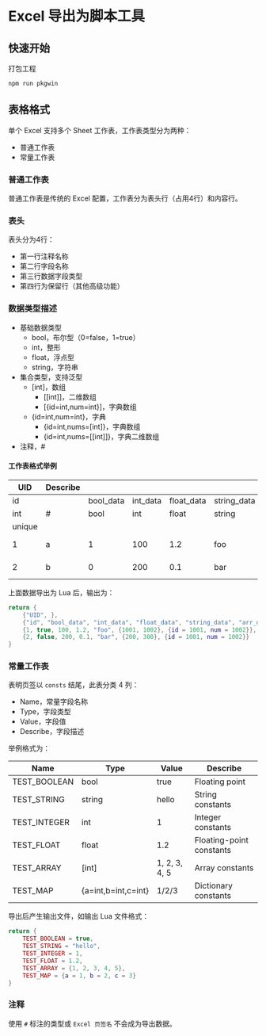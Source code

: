 # Excel 导出为脚本工具

## 快速开始

打包工程

```
npm run pkgwin
```

## 表格格式

单个 Excel 支持多个 Sheet 工作表，工作表类型分为两种：

- 普通工作表
- 常量工作表

### 普通工作表

普通工作表是传统的 Excel 配置，工作表分为表头行（占用4行）和内容行。

### 表头

表头分为4行：

- 第一行注释名称
- 第二行字段名称
- 第三行数据字段类型
- 第四行为保留行（其他高级功能）

### 数据类型描述

- 基础数据类型
  - bool，布尔型（0=false，1=true）
  - int，整形
  - float，浮点型
  - string，字符串
- 集合类型，支持泛型
  - [int]，数组
    - [[int]]，二维数组
    - [{id=int,num=int}]，字典数组
  - {id=int,num=int}，字典
    - {id=int,nums=[int]}，字典数组
    - {id=int,nums=[[int]]}，字典二维数组
- 注释，#

#### 工作表格式举例

|UID|Describe|||||||
|---|---|---|---|---|---|---|---|
|id||bool_data|int_data|float_data|string_data|arr_data|dic_data|
|int|#|bool|int|float|string|[int]|{id=int,num=int}|
|unique||||||||
|1|a|1|100|1.2|foo|1001, 1002|1001/1002|
|2|b|0|200|0.1|bar|200, 300|1001/1002|

上面数据导出为 Lua 后，输出为：

```lua
return {
	{"UID", },
	{"id", "bool_data", "int_data", "float_data", "string_data", "arr_data", "dic_data"},
	{1, true, 100, 1.2, "foo", {1001, 1002}, {id = 1001, num = 1002}},
	{2, false, 200, 0.1, "bar", {200, 300}, {id = 1001, num = 1002}}
}
```

### 常量工作表

表明页签以 `consts` 结尾，此表分类 4 列：

- Name，常量字段名称
- Type，字段类型
- Value，字段值
- Describe，字段描述

举例格式为：

|  Name | Type | Value | Describe |
|---|---|---|---|
|TEST_BOOLEAN|bool|true|Floating point|
|TEST_STRING|string|hello|String constants|
|TEST_INTEGER|int|1|Integer constants|
|TEST_FLOAT|float|1.2|Floating-point constants|
|TEST_ARRAY|[int]|1, 2, 3, 4, 5|Array constants|
|TEST_MAP|{a=int,b=int,c=int}|1/2/3|Dictionary constants|

导出后产生输出文件，如输出 Lua 文件格式：

``` lua
return {
	TEST_BOOLEAN = true,
	TEST_STRING = "hello",
	TEST_INTEGER = 1,
	TEST_FLOAT = 1.2,
	TEST_ARRAY = {1, 2, 3, 4, 5},
	TEST_MAP = {a = 1, b = 2, c = 3}
}
```

### 注释

使用 `#` 标注的类型或 `Excel 页签名` 不会成为导出数据。